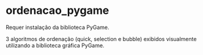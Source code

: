 # ordenacao_pygame
Requer instalação da biblioteca PyGame.

3 algoritmos de ordenação (quick, selection e bubble) exibidos visualmente utilizando a biblioteca gráfica PyGame.

